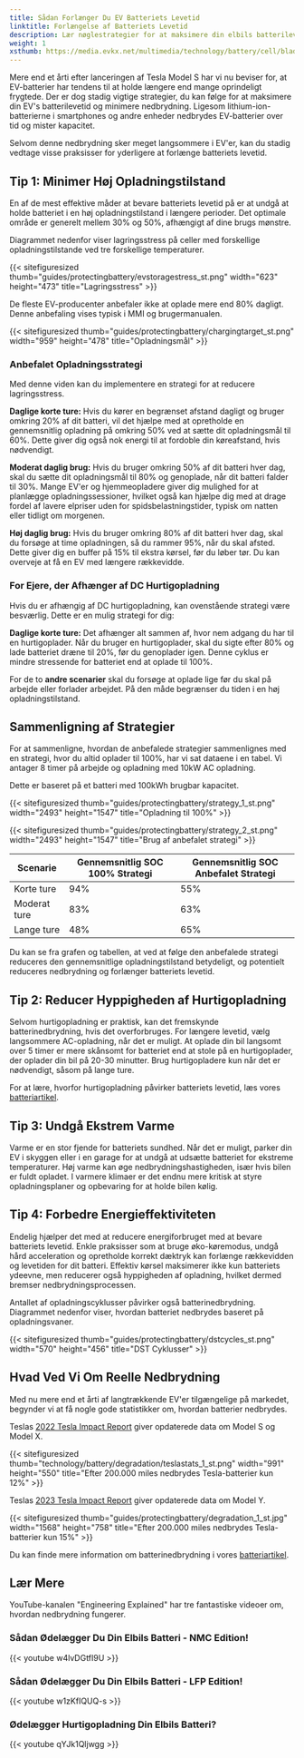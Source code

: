 ```yaml
---
title: Sådan Forlænger Du EV Batteriets Levetid
linktitle: Forlængelse af Batteriets Levetid
description: Lær nøglestrategier for at maksimere din elbils batterilevetid og minimere nedbrydning.
weight: 1
xsthumb: https://media.evkx.net/multimedia/technology/battery/cell/bladebattery_xst.jpg
---
```

<!-- markdownlint-disable MD033 -->

Mere end et årti efter lanceringen af Tesla Model S har vi nu beviser for, at EV-batterier har tendens til at holde længere end mange oprindeligt frygtede. Der er dog stadig vigtige strategier, du kan følge for at maksimere din EV's batterilevetid og minimere nedbrydning. Ligesom lithium-ion-batterierne i smartphones og andre enheder nedbrydes EV-batterier over tid og mister kapacitet.

Selvom denne nedbrydning sker meget langsommere i EV'er, kan du stadig vedtage visse praksisser for yderligere at forlænge batteriets levetid.

## Tip 1: Minimer Høj Opladningstilstand

En af de mest effektive måder at bevare batteriets levetid på er at undgå at holde batteriet i en høj opladningstilstand i længere perioder. Det optimale område er generelt mellem 30% og 50%, afhængigt af dine brugs mønstre.

Diagrammet nedenfor viser lagringsstress på celler med forskellige opladningstilstande ved tre forskellige temperaturer.

{{< sitefiguresized thumb="guides/protectingbattery/evstoragestress_st.png" width="623" height="473" title="Lagringsstress" >}}

De fleste EV-producenter anbefaler ikke at oplade mere end 80% dagligt. Denne anbefaling vises typisk i MMI og brugermanualen.

{{< sitefiguresized thumb="guides/protectingbattery/chargingtarget_st.png" width="959" height="478" title="Opladningsmål" >}}

### Anbefalet Opladningsstrategi

Med denne viden kan du implementere en strategi for at reducere lagringsstress.

**Daglige korte ture:** Hvis du kører en begrænset afstand dagligt og bruger omkring 20% af dit batteri, vil det hjælpe med at opretholde en gennemsnitlig opladning på omkring 50% ved at sætte dit opladningsmål til 60%. Dette giver dig også nok energi til at fordoble din køreafstand, hvis nødvendigt.

**Moderat daglig brug:** Hvis du bruger omkring 50% af dit batteri hver dag, skal du sætte dit opladningsmål til 80% og genoplade, når dit batteri falder til 30%. Mange EV'er og hjemmeopladere giver dig mulighed for at planlægge opladningssessioner, hvilket også kan hjælpe dig med at drage fordel af lavere elpriser uden for spidsbelastningstider, typisk om natten eller tidligt om morgenen.

**Høj daglig brug:** Hvis du bruger omkring 80% af dit batteri hver dag, skal du forsøge at time opladningen, så du rammer 95%, når du skal afsted. Dette giver dig en buffer på 15% til ekstra kørsel, før du løber tør. Du kan overveje at få en EV med længere rækkevidde.

### For Ejere, der Afhænger af DC Hurtigopladning

Hvis du er afhængig af DC hurtigopladning, kan ovenstående strategi være besværlig. Dette er en mulig strategi for dig:

**Daglige korte ture:** Det afhænger alt sammen af, hvor nem adgang du har til en hurtigoplader. Når du bruger en hurtigoplader, skal du sigte efter 80% og lade batteriet dræne til 20%, før du genoplader igen. Denne cyklus er mindre stressende for batteriet end at oplade til 100%.

For de to **andre scenarier** skal du forsøge at oplade lige før du skal på arbejde eller forlader arbejdet. På den måde begrænser du tiden i en høj opladningstilstand.

## Sammenligning af Strategier

For at sammenligne, hvordan de anbefalede strategier sammenlignes med en strategi, hvor du altid oplader til 100%, har vi sat dataene i en tabel. Vi antager 8 timer på arbejde og opladning med 10kW AC opladning.

Dette er baseret på et batteri med 100kWh brugbar kapacitet.

{{< sitefiguresized thumb="guides/protectingbattery/strategy_1_st.png" width="2493" height="1547" title="Opladning til 100%" >}}

{{< sitefiguresized thumb="guides/protectingbattery/strategy_2_st.png" width="2493" height="1547" title="Brug af anbefalet strategi" >}}

<table class="table table-striped border">
<thead>
    <tr>
        <th>Scenarie</th>
        <th>Gennemsnitlig SOC 100% Strategi</th>
        <th>Gennemsnitlig SOC Anbefalet Strategi</th>
    </tr>
</thead>
<tbody>
<tr>
    <td>Korte ture</td>
    <td>94%</td>
    <td>55%</td>
</tr>
<tr>
    <td>Moderat ture</td>
    <td>83%</td>
    <td>63%</td>
</tr>
<tr>
    <td>Lange ture</td>
    <td>48%</td>
    <td>65%</td>
</tr>
</tbody>
</table>

Du kan se fra grafen og tabellen, at ved at følge den anbefalede strategi reduceres den gennemsnitlige opladningstilstand betydeligt, og potentielt reduceres nedbrydning og forlænger batteriets levetid.

## Tip 2: Reducer Hyppigheden af Hurtigopladning

Selvom hurtigopladning er praktisk, kan det fremskynde batterinedbrydning, hvis det overforbruges. For længere levetid, vælg langsommere AC-opladning, når det er muligt. At oplade din bil langsomt over 5 timer er mere skånsomt for batteriet end at stole på en hurtigoplader, der oplader din bil på 20-30 minutter. Brug hurtigopladere kun når det er nødvendigt, såsom på lange ture.

For at lære, hvorfor hurtigopladning påvirker batteriets levetid, læs vores [batteriartikel](../../../technology/battery/degredation).

## Tip 3: Undgå Ekstrem Varme

Varme er en stor fjende for batteriets sundhed. Når det er muligt, parker din EV i skyggen eller i en garage for at undgå at udsætte batteriet for ekstreme temperaturer. Høj varme kan øge nedbrydningshastigheden, især hvis bilen er fuldt opladet. I varmere klimaer er det endnu mere kritisk at styre opladningsplaner og opbevaring for at holde bilen kølig.

## Tip 4: Forbedre Energieffektiviteten

Endelig hjælper det med at reducere energiforbruget med at bevare batteriets levetid. Enkle praksisser som at bruge øko-køremodus, undgå hård acceleration og opretholde korrekt dæktryk kan forlænge rækkevidden og levetiden for dit batteri. Effektiv kørsel maksimerer ikke kun batteriets ydeevne, men reducerer også hyppigheden af opladning, hvilket dermed bremser nedbrydningsprocessen.

Antallet af opladningscyklusser påvirker også batterinedbrydning. Diagrammet nedenfor viser, hvordan batteriet nedbrydes baseret på opladningsvaner.

{{< sitefiguresized thumb="guides/protectingbattery/dstcycles_st.png" width="570" height="456" title="DST Cyklusser" >}}

## Hvad Ved Vi Om Reelle Nedbrydning

Med nu mere end et årti af langtrækkende EV'er tilgængelige på markedet, begynder vi at få nogle gode statistikker om, hvordan batterier nedbrydes.

Teslas [2022 Tesla Impact Report](https://www.tesla.com/ns_videos/2022-tesla-impact-report-highlights.pdf) giver opdaterede data om Model S og Model X.

{{< sitefiguresized thumb="technology/battery/degradation/teslastats_1_st.png" width="991" height="550" title="Efter 200.000 miles nedbrydes Tesla-batterier kun 12%" >}}

Teslas [2023 Tesla Impact Report](https://www.tesla.com/ns_videos/2023-tesla-impact-report-highlights.pdf) giver opdaterede data om Model Y.

{{< sitefiguresized thumb="guides/protectingbattery/degradation_1_st.jpg" width="1568" height="758" title="Efter 200.000 miles nedbrydes Tesla-batterier kun 15%" >}}

Du kan finde mere information om batterinedbrydning i vores [batteriartikel](../../../technology/battery/degredation).

## Lær Mere

YouTube-kanalen "Engineering Explained" har tre fantastiske videoer om, hvordan nedbrydning fungerer.

### Sådan Ødelægger Du Din Elbils Batteri - NMC Edition!

{{< youtube w4lvDGtfI9U >}}

### Sådan Ødelægger Du Din Elbils Batteri - LFP Edition!

{{< youtube w1zKfIQUQ-s >}}

### Ødelægger Hurtigopladning Din Elbils Batteri?

{{< youtube qYJk1Qljwgg >}}
